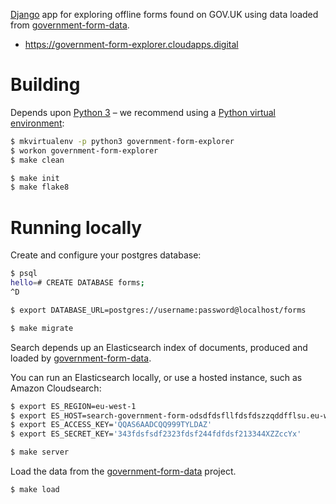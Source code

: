 [Django](https://www.djangoproject.com/) app for exploring offline forms found on GOV.UK using data
loaded from [government-form-data](https://github.com/openregister/government-form-data).

- https://government-form-explorer.cloudapps.digital

# Building

Depends upon [Python 3](http://install.python-guide.org)
– we recommend using a [Python virtual environment](http://virtualenvwrapper.readthedocs.org/en/latest/):

```sh
$ mkvirtualenv -p python3 government-form-explorer
$ workon government-form-explorer
$ make clean

$ make init
$ make flake8
```

# Running locally

Create and configure your postgres database:

```sh
$ psql
hello=# CREATE DATABASE forms;
^D

$ export DATABASE_URL=postgres://username:password@localhost/forms

$ make migrate
```

Search depends up an Elasticsearch index of documents, produced and loaded by [government-form-data](https://github.com/openregister/government-form-data).

You can run an Elasticsearch locally, or use a hosted instance, such as Amazon Cloudsearch:

```sh
$ export ES_REGION=eu-west-1
$ export ES_HOST=search-government-form-odsdfdsfllfdsfdszzqddfflsu.eu-west-1.es.amazonaws.com
$ export ES_ACCESS_KEY='QQAS6AADCQQ999TYLDAZ'
$ export ES_SECRET_KEY='343fdsfsdf2323fdsf244fdfdsf213344XZZccYx'
```

```sh
$ make server
```

Load the data from the [government-form-data](https://github.com/openregister/government-form-data) project.

```sh
$ make load
```
